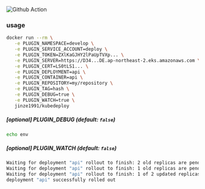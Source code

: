 ![Github Action](https://github.com/kimtaek/kubedeploy/workflows/Build%20and%20Publish/badge.svg)

### usage

```bash
docker run --rm \
   -e PLUGIN_NAMESPACE=develop \
   -e PLUGIN_SERVICE_ACCOUNT=deploy \
   -e PLUGIN_TOKEN=ZXlKaGJHY2lPaUpTVXp... \
   -e PLUGIN_SERVER=https://D34...DE.ap-northeast-2.eks.amazonaws.com \
   -e PLUGIN_CERT=LS0tLS1... \
   -e PLUGIN_DEPLOYMENT=api \
   -e PLUGIN_CONTAINER=api \
   -e PLUGIN_REPOSITORY=my/repository \
   -e PLUGIN_TAG=hash \
   -e PLUGIN_DEBUG=true \
   -e PLUGIN_WATCH=true \
   jinze1991/kubedeploy
```

##### [optional] PLUGIN_DEBUG (default: `false`)
```bash
echo env
```

##### [optional] PLUGIN_WATCH (default: `false`)
```bash
Waiting for deployment "api" rollout to finish: 2 old replicas are pending termination...
Waiting for deployment "api" rollout to finish: 1 old replicas are pending termination...
Waiting for deployment "api" rollout to finish: 1 of 2 updated replicas are available...
deployment "api" successfully rolled out
```
